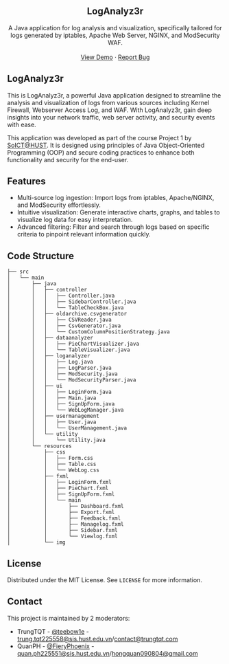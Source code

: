 <div align="center">
  <h2 align="center">LogAnalyz3r</h3>

  <p align="center">
    A Java application for log analysis and visualization, specifically tailored for  <br /> logs generated by iptables, Apache Web Server, NGINX, and ModSecurity WAF.
    <br />
    <br />
    <a href="https://github.com/teebow1e/project1-soict/">View Demo</a>
    ·
    <a href="https://github.com/teebow1e/project1-soict/issues">Report Bug</a>
  </p>
</div>

## LogAnalyz3r
This is LogAnalyz3r, a powerful Java application designed to streamline the analysis and visualization of logs from various sources including Kernel Firewall, Webserver Access Log, and WAF. With LogAnalyz3r, gain deep insights into your network traffic, web server activity, and security events with ease. 

This application was developed as part of the course Project 1 by [SoICT@HUST](https://soict.hust.edu.vn/). It is designed using principles of Java Object-Oriented Programming (OOP) and secure coding practices to enhance both functionality and security for the end-user.

## Features
- Multi-source log ingestion: Import logs from iptables, Apache/NGINX, and ModSecurity effortlessly.
- Intuitive visualization: Generate interactive charts, graphs, and tables to visualize log data for easy interpretation.
- Advanced filtering: Filter and search through logs based on specific criteria to pinpoint relevant information quickly.

## Code Structure
```
├── src
│   └── main
│       ├── java
│       │   ├── controller
│       │   │   ├── Controller.java
│       │   │   ├── SidebarController.java
│       │   │   └── TableCheckBox.java
│       │   ├── oldarchive.csvgenerator
│       │   │   ├── CSVReader.java
│       │   │   ├── CsvGenerator.java
│       │   │   └── CustomColumnPositionStrategy.java
│       │   ├── dataanalyzer
│       │   │   ├── PieChartVisualizer.java
│       │   │   └── TableVisualizer.java
│       │   ├── loganalyzer
│       │   │   ├── Log.java
│       │   │   ├── LogParser.java
│       │   │   ├── ModSecurity.java
│       │   │   └── ModSecurityParser.java
│       │   ├── ui
│       │   │   ├── LoginForm.java
│       │   │   ├── Main.java
│       │   │   ├── SignUpForm.java
│       │   │   └── WebLogManager.java
│       │   ├── usermanagement
│       │   │   ├── User.java
│       │   │   └── UserManagement.java
│       │   └── utility
│       │       └── Utility.java
│       └── resources
│           ├── css
│           │   ├── Form.css
│           │   ├── Table.css
│           │   └── WebLog.css
│           ├── fxml
│           │   ├── LoginForm.fxml
│           │   ├── PieChart.fxml
│           │   ├── SignUpForm.fxml
│           │   └── main
│           │       ├── Dashboard.fxml
│           │       ├── Export.fxml
│           │       ├── Feedback.fxml
│           │       ├── Managelog.fxml
│           │       ├── Sidebar.fxml
│           │       └── Viewlog.fxml
│           └── img
```

## License
Distributed under the MIT License. See `LICENSE` for more information.

## Contact
This project is maintained by 2 moderators:
- TrungTQT - [@teebow1e](https://github.com/teebow1e/) - trung.tqt225558@sis.hust.edu.vn/contact@trungtqt.com
- QuanPH - [@FieryPhoenix](https://www.facebook.com/quan.phamhong.98871) - quan.ph225551@sis.hust.edu.vn/hongquan090804@gmail.com


